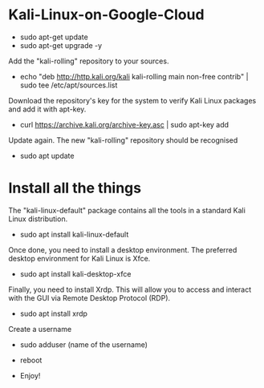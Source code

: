 # Kali-Linux-on-Google-Cloud

- sudo apt-get update
- sudo apt-get upgrade -y

Add the "kali-rolling" repository to your sources.
-  echo "deb http://http.kali.org/kali kali-rolling main non-free contrib" | sudo tee /etc/apt/sources.list

Download the repository's key for the system to verify Kali Linux packages and add it with apt-key.
- curl https://archive.kali.org/archive-key.asc | sudo apt-key add

Update again. The new "kali-rolling" repository should be recognised
- sudo apt update

# Install all the things

The "kali-linux-default" package contains all the tools in a standard Kali Linux distribution.
- sudo apt install kali-linux-default

Once done, you need to install a desktop environment. The preferred desktop environment for Kali Linux is Xfce.
- sudo apt install kali-desktop-xfce

Finally, you need to install Xrdp. This will allow you to access and interact with the GUI via Remote Desktop Protocol (RDP).
- sudo apt install xrdp

Create a username
- sudo adduser (name of the username)

- reboot

- Enjoy! 
